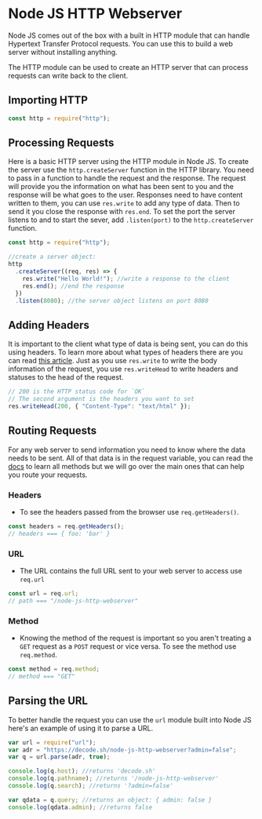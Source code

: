 # Node JS HTTP Webserver

Node JS comes out of the box with a built in HTTP module that can handle Hypertext Transfer Protocol requests. You can use this to build a web server without installing anything.

The HTTP module can be used to create an HTTP server that can process requests can write back to the client.

## Importing HTTP

```javascript
const http = require("http");
```

## Processing Requests

Here is a basic HTTP server using the HTTP module in Node JS. To create the server use the `http.createServer` function in the HTTP library. You need to pass in a function to handle the request and the response. The request will provide you the information on what has been sent to you and the response will be what goes to the user. Responses need to have content written to them, you can use `res.write` to add any type of data. Then to send it you close the response with `res.end`. To set the port the server listens to and to start the sever, add `.listen(port)` to the `http.createServer` function.

```javascript
const http = require("http");

//create a server object:
http
  .createServer((req, res) => {
    res.write("Hello World!"); //write a response to the client
    res.end(); //end the response
  })
  .listen(8080); //the server object listens on port 8080
```

## Adding Headers

It is important to the client what type of data is being sent, you can do this using headers. To learn more about what types of headers there are you can read [this article](https://decode.sh/http-headers-basics). Just as you use `res.write` to write the body information of the request, you use `res.writeHead` to write headers and statuses to the head of the request.

```javascript
// 200 is the HTTP status code for `OK`
// The second argument is the headers you want to set
res.writeHead(200, { "Content-Type": "text/html" });
```

## Routing Requests

For any web server to send information you need to know where the data needs to be sent. All of that data is in the request variable, you can read the [docs](https://nodejs.org/api/http.html) to learn all methods but we will go over the main ones that can help you route your requests.

### Headers

- To see the headers passed from the browser use `req.getHeaders()`.

```javascript
const headers = req.getHeaders();
// headers === { foo: 'bar' }
```

### URL

- The URL contains the full URL sent to your web server to access use `req.url`

```javascript
const url = req.url;
// path === "/node-js-http-webserver"
```

### Method

- Knowing the method of the request is important so you aren't treating a `GET` request as a `POST` request or vice versa. To see the method use `req.method`.

```javascript
const method = req.method;
// method === "GET"
```

## Parsing the URL

To better handle the request you can use the `url` module built into Node JS here's an example of using it to parse a URL.

```javascript
var url = require("url");
var adr = "https://decode.sh/node-js-http-webserver?admin=false";
var q = url.parse(adr, true);

console.log(q.host); //returns 'decode.sh'
console.log(q.pathname); //returns '/node-js-http-webserver'
console.log(q.search); //returns '?admin=false'

var qdata = q.query; //returns an object: { admin: false }
console.log(qdata.admin); //returns false
```

